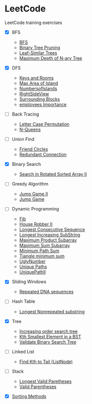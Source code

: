 # LeetCode
LeetCode training exercises
- [x] BFS 
  * [BFS](./BFS)
  * [Binary Tree Pruning](./Binary%20Tree%20Purning)
  * [Leaf-Similar Trees](./Leaf-Similar%20Trees)
  * [Maximum Depth of N-ary Tree](./Maximum%20Depth%20of%20N-ary%20Tree)
- [x] DFS 
  * [Keys and Rooms](./Keys%20and%20Rooms)
  * [Max Area of Island](./Max%20Area%20of%20Island)
  * [NumbersofIslands](./NumbersofIslands)
  * [RightSideView](./RightSideView)
  * [Surrounding Blocks](./Surrounding%20Blocks)
  * [employees Importance](./employees%20Importance)
- [ ] Back Tracing
  * [Letter Case Permutation](./Letter%20Case%20Permutation)
  * [N-Queens](./N-Queens)
- [ ] Union Find 
  * [Friend Circles](./Friend%20Circles)
  * [Redundant Connection](./Redundant%20Connection)
- [x] Binary Search 
  * [Search in Rotated Sorted Array II](./Search%20in%20Rotated%20Sorted%20Array%20II)
- [ ] Greedy Algorithm 
  * [Jump Game II](./Jump%20Game%20II)
  * [Jump Game](./Jump%20Game)
- [ ] Dynamic Programming 
  * [Fib](./Fib)
  * [House Robber II](./House%20Robber%20II)
  * [Longest Consecutive Sequence](./Longest%20Consecutive%20Sequence)
  * [Longest Increasing SubString](./Longest%20Increasing%20SubString)
  * [Maximum Product Subarray](./Maximum%20Product%20Subarray)
  * [Maximum Sum Subarray](./最大子序列和)
  * [Minimum Path Sum](./Minimum%20Path%20Sum)
  * [Tiangle minimum sum](./Tiangle%20minimum%20sum)
  * [UglyNumber](./UglyNumber)
  * [Unique Paths](./Unique%20Paths)
  * [UniquePathII](./UniquePathII)
- [x] Sliding Windows 
  * [Repeated DNA sequences](./Repeated%20DNA%20sequences)
- [ ] Hash Table 
  * [Longest Nonrepeated substring](./Longest%20Nonrepeated%20substring)
- [x] Tree
  * [Increasing order search tree](./Increasing%20order%20search%20tree)
  * [Kth Smallest Element in a BST](./Kth%20Smallest%20Element%20in%20a%20BST)
  * [Validate Binary Search Tree](./Validate%20Binary%20Search%20Tree)
- [ ] Linked List
  * [Find  Kth to Tail (ListNode)](./FindKthto%20Tail(ListNode))
- [ ] Stack
  * [Longest Valid Paretheses](./Longest%20Valid%20Paretheses)
  * [Valid Parentheses](./Valid%20Parentheses)
- [x] [Sorting Methods](./Sorting%20Methods)

